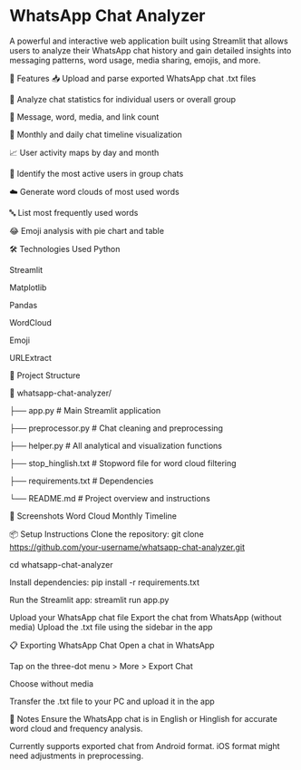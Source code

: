 # WhatsApp Chat Analyzer
A powerful and interactive web application built using Streamlit that allows users to analyze their WhatsApp chat history and gain detailed insights into messaging patterns, word usage, media sharing, emojis, and more.


🚀 Features
📥 Upload and parse exported WhatsApp chat .txt files

👤 Analyze chat statistics for individual users or overall group

🧮 Message, word, media, and link count

📆 Monthly and daily chat timeline visualization

📈 User activity maps by day and month

👑 Identify the most active users in group chats

☁️ Generate word clouds of most used words

🔤 List most frequently used words

😂 Emoji analysis with pie chart and table

🛠️ Technologies Used
Python

Streamlit

Matplotlib

Pandas

WordCloud

Emoji

URLExtract

📁 Project Structure

📂 whatsapp-chat-analyzer/

├── app.py                  # Main Streamlit application

├── preprocessor.py         # Chat cleaning and preprocessing

├── helper.py               # All analytical and visualization functions

├── stop_hinglish.txt       # Stopword file for word cloud filtering

├── requirements.txt        # Dependencies

└── README.md               # Project overview and instructions

📸 Screenshots
Word Cloud	Monthly Timeline

📦 Setup Instructions
Clone the repository:
git clone https://github.com/your-username/whatsapp-chat-analyzer.git

cd whatsapp-chat-analyzer

Install dependencies:
pip install -r requirements.txt

Run the Streamlit app:
streamlit run app.py

Upload your WhatsApp chat file
Export the chat from WhatsApp (without media)
Upload the .txt file using the sidebar in the app

📋 Exporting WhatsApp Chat
Open a chat in WhatsApp

Tap on the three-dot menu > More > Export Chat

Choose without media

Transfer the .txt file to your PC and upload it in the app

🧠 Notes
Ensure the WhatsApp chat is in English or Hinglish for accurate word cloud and frequency analysis.

Currently supports exported chat from Android format. iOS format might need adjustments in preprocessing.
